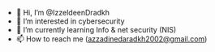 - 👋 Hi, I’m @IzzeldeenDradkh
- 👀 I’m interested in cybersecurity 
- 🌱 I’m currently learning Info & net security (NIS)
- 📫 How to reach me (azzadinedaradkh2002@gmail.com) 

<!---
IzzeldeenDradkh/IzzeldeenDradkh is a ✨ special ✨ repository because its `README.md` (this file) appears on your GitHub profile.
You can click the Preview link to take a look at your changes.
--->
